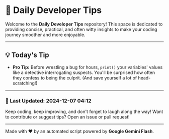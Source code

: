 
# 🌟 Daily Developer Tips

Welcome to the **Daily Developer Tips** repository! This space is dedicated to providing concise, practical, and often witty insights to make your coding journey smoother and more enjoyable.

---

## 💡 Today's Tip

- **Pro Tip:**  Before wrestling a bug for hours,  `print()` your variables' values like a detective interrogating suspects.  You'll be surprised how often they confess to being the culprit. (And save yourself a lot of head-scratching!)

---

### 📅 Last Updated: 2024-12-07 04:12

Keep coding, keep improving, and don't forget to laugh along the way! Want to contribute or suggest tips? Open an issue or pull request!

---

Made with ❤️ by an automated script powered by **Google Gemini Flash**.
